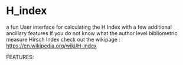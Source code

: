 # H_index
a fun User interface for calculating the H Index with a few additional ancillary features
If you do not know what the author level bibliometric measure Hirsch Index check out the wikipage : https://en.wikipedia.org/wiki/H-index

FEATURES:
